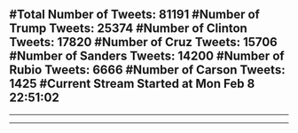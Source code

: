 #Total Number of Tweets: 81191 
#Number of Trump Tweets: 25374
#Number of Clinton Tweets: 17820
#Number of Cruz Tweets: 15706
#Number of Sanders Tweets: 14200
#Number of Rubio Tweets: 6666
#Number of Carson Tweets: 1425
#Current Stream Started at Mon Feb  8 22:51:02
---
---
---
